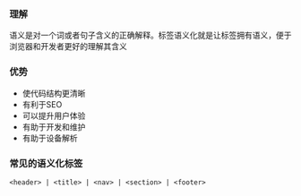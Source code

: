 ### 理解
语义是对一个词或者句子含义的正确解释。标签语义化就是让标签拥有语义，便于浏览器和开发者更好的理解其含义

### 优势
- 使代码结构更清晰
- 有利于SEO
- 可以提升用户体验
- 有助于开发和维护
- 有助于设备解析

### 常见的语义化标签
```<header> | <title> | <nav> | <section> | <footer>```